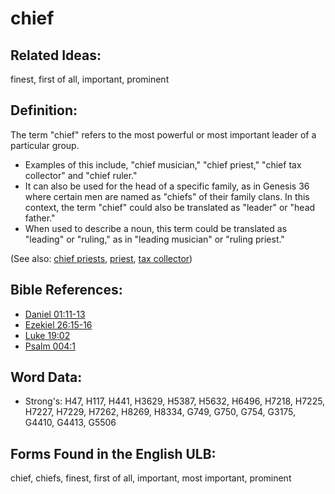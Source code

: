# chief

## Related Ideas:

finest, first of all, important, prominent

## Definition:

The term "chief" refers to the most powerful or most important leader of a particular group.

* Examples of this include, "chief musician," "chief priest," "chief tax collector" and "chief ruler."
* It can also be used for the head of a specific family, as in Genesis 36 where certain men are named as "chiefs" of their family clans. In this context, the term "chief" could also be translated as "leader" or "head father."
* When used to describe a noun, this term could be translated as "leading" or "ruling," as in "leading musician" or "ruling priest."

(See also: [chief priests](../other/chiefpriests.md), [priest](../kt/priest.md), [tax collector](../other/tax.md))

## Bible References:

* [Daniel 01:11-13](rc://en/tn/help/dan/01/11)
* [Ezekiel 26:15-16](rc://en/tn/help/ezk/26/15)
* [Luke 19:02](rc://en/tn/help/luk/19/02)
* [Psalm 004:1](rc://en/tn/help/psa/004/001)

## Word Data:

* Strong's: H47, H117, H441, H3629, H5387, H5632, H6496, H7218, H7225, H7227, H7229, H7262, H8269, H8334, G749, G750, G754, G3175, G4410, G4413, G5506

## Forms Found in the English ULB:

chief, chiefs, finest, first of all, important, most important, prominent

